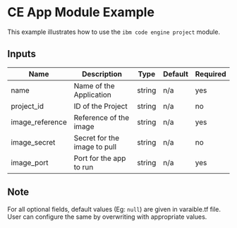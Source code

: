 # CE App Module Example

This example illustrates how to use the `ibm code engine project` module.

<!-- BEGINNING OF PRE-COMMIT-TERRAFORM DOCS HOOK -->

## Inputs

| Name                              | Description                                           | Type   | Default | Required |
|-----------------------------------|-------------------------------------------------------|--------|---------|----------|
| name                              | Name of the Application                               |string  | n/a     | yes      |
| project\_id                       | ID of the Project                                     |string  | n/a     | no       |
| image_reference                   | Reference of the image                                |string  | n/a     | yes      |
| image_secret                      | Secret for the image to pull                          |string  | n/a     | no       |
| image_port                        | Port for the app to run                               |string  | n/a     | yes      |


<!-- END OF PRE-COMMIT-TERRAFORM DOCS HOOK -->

## Note

For all optional fields, default values (Eg: `null`) are given in varaible.tf file. User can configure the same by overwriting with appropriate values.

